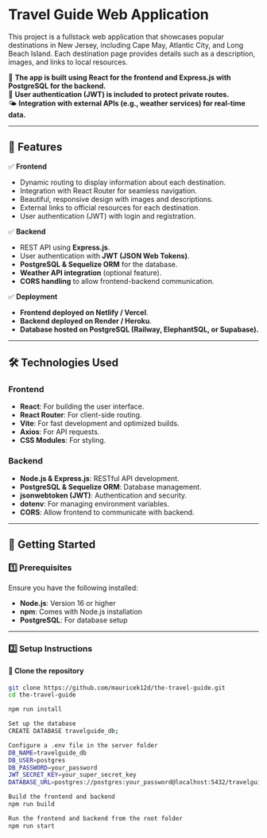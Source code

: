 # **Travel Guide Web Application**

This project is a fullstack web application that showcases popular destinations in New Jersey, including Cape May, Atlantic City, and Long Beach Island. Each destination page provides details such as a description, images, and links to local resources.

🚀 **The app is built using React for the frontend and Express.js with PostgreSQL for the backend.**  
🔐 **User authentication (JWT) is included to protect private routes.**  
🌤 **Integration with external APIs (e.g., weather services) for real-time data.**

---

## **🌟 Features**

✅ **Frontend**
- Dynamic routing to display information about each destination.
- Integration with React Router for seamless navigation.
- Beautiful, responsive design with images and descriptions.
- External links to official resources for each destination.
- User authentication (JWT) with login and registration.

✅ **Backend**
- REST API using **Express.js**.
- User authentication with **JWT (JSON Web Tokens)**.
- **PostgreSQL & Sequelize ORM** for the database.
- **Weather API integration** (optional feature).
- **CORS handling** to allow frontend-backend communication.

✅ **Deployment**
- **Frontend deployed on Netlify / Vercel**.
- **Backend deployed on Render / Heroku**.
- **Database hosted on PostgreSQL (Railway, ElephantSQL, or Supabase).**

---

## **🛠️ Technologies Used**

### **Frontend**
- **React**: For building the user interface.
- **React Router**: For client-side routing.
- **Vite**: For fast development and optimized builds.
- **Axios**: For API requests.
- **CSS Modules**: For styling.

### **Backend**
- **Node.js & Express.js**: RESTful API development.
- **PostgreSQL & Sequelize ORM**: Database management.
- **jsonwebtoken (JWT)**: Authentication and security.
- **dotenv**: For managing environment variables.
- **CORS**: Allow frontend to communicate with backend.

---

## **🚀 Getting Started**

### **1️⃣ Prerequisites**
Ensure you have the following installed:
- **Node.js**: Version 16 or higher
- **npm**: Comes with Node.js installation
- **PostgreSQL**: For database setup

---

### **2️⃣ Setup Instructions**

#### **🔹 Clone the repository**
```bash
git clone https://github.com/mauricek12d/the-travel-guide.git
cd the-travel-guide

npm run install

Set up the database
CREATE DATABASE travelguide_db;

Configure a .env file in the server folder 
DB_NAME=travelguide_db
DB_USER=postgres
DB_PASSWORD=your_password
JWT_SECRET_KEY=your_super_secret_key
DATABASE_URL=postgres://postgres:your_password@localhost:5432/travelguide_db

Build the frontend and backend 
npm run build 

Run the frontend and backend from the root folder
npm run start

